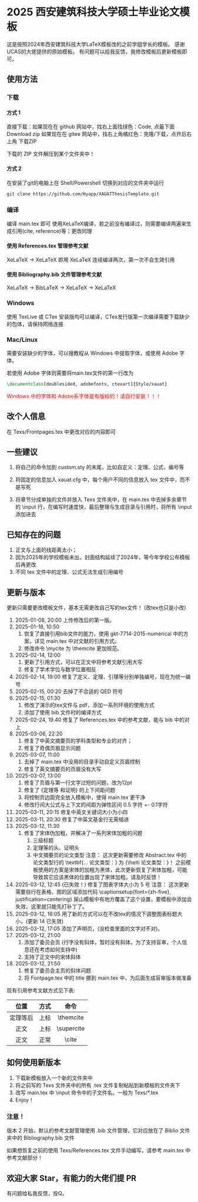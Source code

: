 # 2025 西安建筑科技大学硕士毕业论文模板

这是按照2024年西安建筑科技大学LaTeX模板改的之前学姐学长的模板。
感谢UCAS的大佬提供的原始模板。
有问题可以给我反馈，我修改模板后更新模板即可。
## 使用方法

### 下载

#### 方式 1

直接下载：如果现在在 github 网站中，找右上面找绿色：Code, 点最下面 Download zip
如果现在在 gitee 网站中，找右上角橘红色：克隆/下载，点开后右上角 下载ZIP

下载的 ZIP 文件解压到某个文件夹中！
#### 方式 2
在安装了git的电脑上在 Shell/Powershell 切换到对应的文件夹中运行

```Shell
git clone https://github.com/Hyapp/XAUATThesisTemplate.git
```
### 编译
编译 main.tex 即可
使用XeLaTeX编译，若之前没有编译过，则需要编译两遍来生成引用(cite, reference)等；更改同理
#### 使用 References.tex 管理参考文献
XeLaTeX -> XeLaTeX
即用 XeLaTeX 连续编译两次，第一次不会生效引用
#### 使用 Bibliography.bib 文件管理参考文献
XeLaTeX -> BibLaTeX -> XeLaTeX -> XeLaTeX
### Windows

使用 TexLive 或 CTex 安装版均可以编译，CTex发行版第一次编译需要下载缺少的包体，请保持网络连接
### Mac/Linux

需要安装缺少的字体，可以搜教程从 Windows 中提取字体，或使用 Adobe 字体。

若使用 Adobe 字体则需要将main.tex文件的第一行改为

```latex
\documentclass[doublesided, adobefonts, ctexart]{Style/xauat}
```

<font color=red> Windows 中的字体和 Adobe系字体是有版权的！请自行安装！！！ </font>

## 改个人信息

在 Texs/Frontpages.tex 中更改对应的内容即可

## 一些建议

1. 将自己的命令加到 custom.sty 的末尾，比如自定义：定理、公式、编号等

2. 将固定的信息加入 xauat.cfg 中，每个用户不同的信息放入 tex 文件中，而不是写死

3. 将章节分成单独的文件并放入 Texs 文件夹中，在 main.tex 中去掉多余章节的 \\input 行，在编写时速度快，最后整理与生成目录与引用时，将所有 \\input 添加进去
## 已知存在的问题

1. 正文与上面的线距离太小；
2. 因为2025年的学校模板未出，封面结构延续了2024年，等今年学校公布模板后再更改
3. 不同 tex 文件中的定理、公式无法生成引用编号

## 更新与版本

更新只需要更改模板文件，基本无需更改自己写的tex文件！
(改tex也只是小改)

1. 2025-01-08, 20:00
	上传修改后的第一版。
2. 2025-01-18, 10:50
	1. 恢复了直接引用bib文件的能力，使用 gkt-7714-2015-numerical 中的方案，详见 main.tex 中对文献的引用方式。
	2. 修改命令 \\mycite 为 \\themcite 更加规范。
3. 2025-02-14, 12:00
	1. 更新了引用方式，可以在正文中将参考文献引用大写
	2. 修复了学术学位与数学位置相反
4. 2025-02-14, 19:00
	修复了定义、定理、引理等分别单独编号，现在为统一编号
5. 2025-02-15, 00:20
	去掉了不合适的 QED 符号
6. 2025-02-15, 01:30
	1. 修改了演示的tex文件与 pdf，添加一系列环境的使用方式
	2. 添加了使用 bib 文件时的编译方式
7. 2025-02-24, 19.40
	修复了 References.tex 中的参考文献，能与 bib 中的对上
8. 2025-03-06, 22:20
	1. 修复了中英文摘要页的学科类型和专业的对齐；
	2. 修复了奇偶页眉显示问题
9. 2025-03-07, 11:00
	1. 去掉了 main.tex 中没用的目录手动自定义页眉控制
	2. 修复了英文摘要页的页眉没有大写
10. 2025-03-07, 13:00
	1. 修复了页眉与第一行文字过短的问题，改为12pt
	2. 修复了 \{定理等 和证明\} 的上下间距问题
	3. 将控制页边距完全放入模板中，使得 main.tex 更干净
	4. 修改行间大公式与上下文的间距为弹性区间 0.5 字符 +- 0.1字符
11. 2025-03-11, 20:15
	修复中英文关键词大小为小四
12. 2025-03-11, 20:30
	修复了中英文基金行无需缩进
13. 2025-03-12, 11:30
	1. 修复了宋体伪加粗，并解决了一系列宋体加粗的问题
		1. 三级标题
		2. 定理等的头、证明头
		3. 中文摘要页的论文类型
注意：
	这次更新需要修改 Abstract.tex 中的 论文类型行的 \\textbf{... 论文类型：} 为 {\\heiti 论文类型：}！
	之前模板使用的方案是宋体的加粗为黑体，此次更新恢复了宋体加粗，可能导致其它应该黑体的位置出现了宋体加粗，请及时反馈！
14. 2025-03-12, 12:45 (已失效！)
	修复了图表字体大小为 5 号
注意：
	这次更新需要自行在表格、图的区域添加代码 \\captionsetup{font={zh-five}, justification=centering}
	屎山模板中有地方覆盖了这个设置，要模板中添加会失效，这里就只能先打补丁了。
15. 2025-03-12, 16:05
	用了新的方式可以在不改tex的情况下调整图表标题大小，(更新 14 已失效)
16. 2025-03-12, 17:05
	添加了声明页，(没检查里面的文字对不对)。
17. 2025-03-12, 21:00
	1. 添加了委员会页 (行字没有斜体，暂时没有斜体，为了支持盲审，个人信息还在考虑如何支持中)
	2. 支持了正文中的宋体斜体
18. 2025-03-12, 21:50
	1. 修复了委员会主页的斜体问题
	2. 将 Fontpage.tex 中的 title 挪到 main.tex 中，为后面生成盲审版本做准备



现有引用参考文献方式见下表:

|  位置  | 方式  |     命令      |
| :--: | :-: | :---------: |
| 定理等后 | 上标  | \\themcite  |
|  正文  | 上标  | \\supercite |
|  正文  | 正常  |   \\cite    |

## 如何使用新版本
1. 下载新模板放入一个新的文件夹中
2. 将之前写的 Texs 文件夹中的所有 .tex 文件复制粘贴到新模板的文件夹下
3. 改写 main.tex 中 \\input 命令中的子文件名。一般为 Texs/\*.tex
4. Enjoy！
### 注意！

版本 2 开始，默认的参考文献管理使用 .bib 文件管理，它对应放在了 Biblio 文件夹中的 Bibliography.bib 文件

如果想恢复之前的使用 Texs/References.tex 文件手动编写，请参考 main.tex 中参考文献部分！

## 欢迎大家 Star，有能力的大佬们提 PR

有问题给私我反馈，拴Q。

